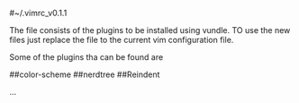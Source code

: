 #~/.vimrc_v0.1.1

The file consists of the plugins to be installed using vundle. TO use the new files just replace the file to
the current vim configuration file.

Some of the plugins tha can be found are 

##color-scheme
##nerdtree
##Reindent

...
